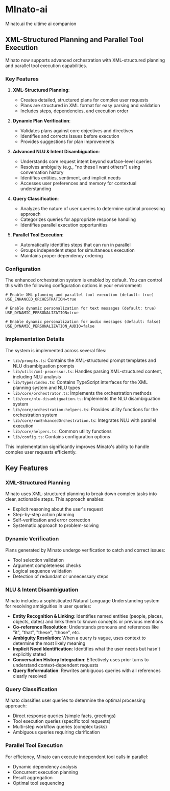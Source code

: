 # MInato-ai
Minato.ai the ultime ai companion

## XML-Structured Planning and Parallel Tool Execution

Minato now supports advanced orchestration with XML-structured planning and parallel tool execution capabilities.

### Key Features

1. **XML-Structured Planning**: 
   - Creates detailed, structured plans for complex user requests
   - Plans are structured in XML format for easy parsing and validation
   - Includes steps, dependencies, and execution order

2. **Dynamic Plan Verification**:
   - Validates plans against core objectives and directives
   - Identifies and corrects issues before execution
   - Provides suggestions for plan improvements

3. **Advanced NLU & Intent Disambiguation**:
   - Understands core request intent beyond surface-level queries
   - Resolves ambiguity (e.g., "no these I want others") using conversation history
   - Identifies entities, sentiment, and implicit needs
   - Accesses user preferences and memory for contextual understanding

4. **Query Classification**:
   - Analyzes the nature of user queries to determine optimal processing approach
   - Categorizes queries for appropriate response handling
   - Identifies parallel execution opportunities

5. **Parallel Tool Execution**:
   - Automatically identifies steps that can run in parallel
   - Groups independent steps for simultaneous execution
   - Maintains proper dependency ordering

### Configuration

The enhanced orchestration system is enabled by default. You can control this with the following configuration options in your environment:

```env
# Enable XML planning and parallel tool execution (default: true)
USE_ENHANCED_ORCHESTRATION=true

# Enable dynamic personalization for text messages (default: true)
USE_DYNAMIC_PERSONALIZATION=true

# Enable dynamic personalization for audio messages (default: false)
USE_DYNAMIC_PERSONALIZATION_AUDIO=false
```

### Implementation Details

The system is implemented across several files:

- `lib/prompts.ts`: Contains the XML-structured prompt templates and NLU disambiguation prompts
- `lib/utils/xml-processor.ts`: Handles parsing XML-structured content, including NLU analysis
- `lib/types/index.ts`: Contains TypeScript interfaces for the XML planning system and NLU types
- `lib/core/orchestrator.ts`: Implements the orchestration methods
- `lib/core/nlu-disambiguation.ts`: Implements the NLU disambiguation system
- `lib/core/orchestration-helpers.ts`: Provides utility functions for the orchestration system
- `lib/core/runEnhancedOrchestration.ts`: Integrates NLU with parallel execution
- `lib/core/helpers.ts`: Common utility functions
- `lib/config.ts`: Contains configuration options

This implementation significantly improves Minato's ability to handle complex user requests efficiently.

## Key Features

### XML-Structured Planning
Minato uses XML-structured planning to break down complex tasks into clear, actionable steps. This approach enables:
- Explicit reasoning about the user's request
- Step-by-step action planning
- Self-verification and error correction
- Systematic approach to problem-solving

### Dynamic Verification
Plans generated by Minato undergo verification to catch and correct issues:
- Tool selection validation
- Argument completeness checks
- Logical sequence validation
- Detection of redundant or unnecessary steps

### NLU & Intent Disambiguation
Minato includes a sophisticated Natural Language Understanding system for resolving ambiguities in user queries:
- **Entity Recognition & Linking**: Identifies named entities (people, places, objects, dates) and links them to known concepts or previous mentions
- **Co-reference Resolution**: Understands pronouns and references like "it", "that", "these", "those", etc.
- **Ambiguity Resolution**: When a query is vague, uses context to determine the most likely meaning
- **Implicit Need Identification**: Identifies what the user needs but hasn't explicitly stated
- **Conversation History Integration**: Effectively uses prior turns to understand context-dependent requests
- **Query Reformulation**: Rewrites ambiguous queries with all references clearly resolved

### Query Classification
Minato classifies user queries to determine the optimal processing approach:
- Direct response queries (simple facts, greetings)
- Tool execution queries (specific tool requests)
- Multi-step workflow queries (complex tasks)
- Ambiguous queries requiring clarification

### Parallel Tool Execution
For efficiency, Minato can execute independent tool calls in parallel:
- Dynamic dependency analysis
- Concurrent execution planning
- Result aggregation
- Optimal tool sequencing
